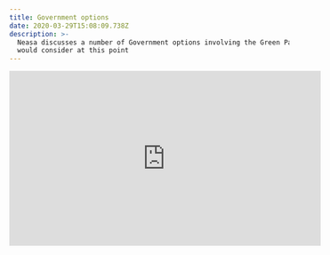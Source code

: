 ```yaml
---
title: Government options
date: 2020-03-29T15:08:09.738Z
description: >-
  Neasa discusses a number of Government options involving the Green Party she
  would consider at this point
---
```

<iframe width="560" height="315" src="https://www.youtube.com/embed/I1SEkQpXJoQ" frameborder="0" allow="accelerometer; autoplay; encrypted-media; gyroscope; picture-in-picture" allowfullscreen></iframe>
